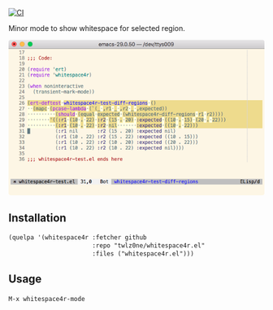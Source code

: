 [![CI](https://github.com/twlz0ne/whitespace4r.el/workflows/CI/badge.svg)](https://github.com/twlz0ne/whitespace4r.el/actions?query=workflow%3ACI)

Minor mode to show whitespace for selected region.

![](./screenshot.png)

## Installation

```elisp
(quelpa '(whitespace4r :fetcher github
                       :repo "twlz0ne/whitespace4r.el"
                       :files ("whitespace4r.el")))
```

## Usage

`M-x whitespace4r-mode`
